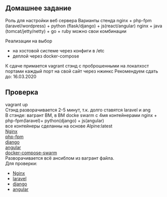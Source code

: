 ## Домашнее задание
Роль для настройки веб сервера
Варианты стенда
nginx + php-fpm (laravel/wordpress) + python (flask/django) + js(react/angular)
nginx + java (tomcat/jetty/netty) + go + ruby
можно свои комбинации

Реализации на выбор
- на хостовой системе через конфиги в /etc
- деплой через docker-compose

К сдаче примается
vagrant стэнд с проброшенными на локалхост портами
каждый порт на свой сайт
через нжинкс
Рекомендуем сдать до: 16.03.2020 

## Проверка
vagrant up  
Стэнд разворачивается 2-5 минут, т.к. долго ставятся laravel и ang   
В стэнде: вагрант ВМ, в ВМ docke swarm с 4мя контейнерами nginx + php-fpm(laravel)+ python(django) + js(angular)  
все контейнеры сделанны на основе Alpine:latest  
[Nginx](./nginx)  
[php-fpm](./php-fpm/)  
[django](./django/)  
[angular](./ang/)  
[docker-compose-swarm](docker_compose-swarm.yaml)  
Разворачивается всё ансиблом из вагрант файла.  
Для проверки:  
* [Nginx](http://192.168.11.100)   
* [laravel](http://192.168.11.100:8000)  
* [django](http://192.168.11.100:9000)  
* [angular](http://192.168.11.100:4000)  
